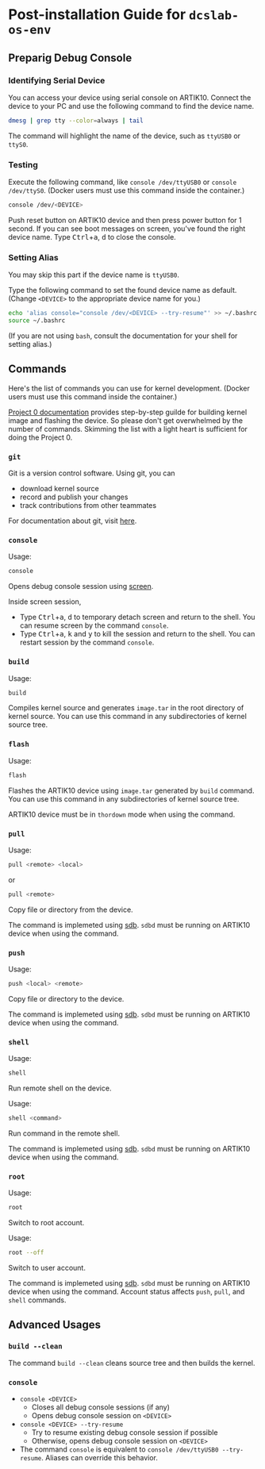 # Post-installation Guide for `dcslab-os-env`

## Preparig Debug Console

### Identifying Serial Device

You can access your device using serial console on ARTIK10. Connect the device to your PC and use the following command to find the device name.

```bash
dmesg | grep tty --color=always | tail
```

The command will highlight the name of the device, such as `ttyUSB0` or `ttyS0`.

### Testing

Execute the following command, like `console /dev/ttyUSB0` or `console /dev/ttyS0`. (Docker users must use this command inside the container.)

```bash
console /dev/<DEVICE>
```

Push reset button on ARTIK10 device and then press power button for 1 second. If you can see boot messages on screen, you've found the right device name. Type <kbd>Ctrl</kbd>+<kbd>a</kbd>, <kbd>d</kbd> to close the console.

### Setting Alias

You may skip this part if the device name is `ttyUSB0`.

Type the following command to set the found device name as default. (Change `<DEVICE>` to the appropriate device name for you.)

```bash
echo 'alias console="console /dev/<DEVICE> --try-resume"' >> ~/.bashrc
source ~/.bashrc
```

(If you are not using `bash`, consult the documentation for your shell for setting alias.)

## Commands

Here's the list of commands you can use for kernel development. (Docker users must use this command inside the container.)

[Project 0 documentation](/doc/Project0.md) provides step-by-step guilde for building kernel image and flashing the device. So please don't get overwhelmed by the number of commands. Skimming the list with a light heart is sufficient for doing the Project 0.

### `git`

Git is a version control software. Using git, you can

* download kernel source
* record and publish your changes
* track contributions from other teammates

For documentation about git, visit [here](https://git-scm.com/doc).

### `console`

Usage:
```bash
console
```

Opens debug console session using [screen](https://www.gnu.org/software/screen/).

Inside screen session,

* Type <kbd>Ctrl</kbd>+<kbd>a</kbd>, <kbd>d</kbd> to temporary detach screen and return to the shell. You can resume screen by the command `console`.
* Type <kbd>Ctrl</kbd>+<kbd>a</kbd>, <kbd>k</kbd> and <kbd>y</kbd> to kill the session and return to the shell. You can restart session by the command `console`.

### `build`

Usage:
```bash
build
```

Compiles kernel source and generates `image.tar` in the root directory of kernel source. You can use this command in any subdirectories of kernel source tree.

### `flash`

Usage:
```bash
flash
```

Flashes the ARTIK10 device using `image.tar` generated by `build` command. You can use this command in any subdirectories of kernel source tree.

ARTIK10 device must be in `thordown` mode when using the command.

### `pull`

Usage:
```bash
pull <remote> <local>
```
or
```bash
pull <remote>
```

Copy file or directory from the device. 

The command is implemeted using [sdb](https://developer.tizen.org/development/tools/common-tools/smart-development-bridge?langswitch=en). `sdbd` must be running on ARTIK10 device when using the command.

### `push`

Usage:
```bash
push <local> <remote>
```

Copy file or directory to the device.

The command is implemeted using [sdb](https://developer.tizen.org/development/tools/common-tools/smart-development-bridge?langswitch=en). `sdbd` must be running on ARTIK10 device when using the command.

### `shell`

Usage:
```bash
shell
```

Run remote shell on the device.

Usage:
```bash
shell <command>
```

Run command in the remote shell.

The command is implemeted using [sdb](https://developer.tizen.org/development/tools/common-tools/smart-development-bridge?langswitch=en). `sdbd` must be running on ARTIK10 device when using the command.

### `root`

Usage:
```bash
root
```

Switch to root account.

Usage:
```bash
root --off
```

Switch to user account.

The command is implemeted using [sdb](https://developer.tizen.org/development/tools/common-tools/smart-development-bridge?langswitch=en). `sdbd` must be running on ARTIK10 device when using the command. Account status affects `push`, `pull`, and `shell` commands.

## Advanced Usages

### `build --clean`

The command `build --clean` cleans source tree and then builds the kernel.

### `console`

* `console <DEVICE>`
    * Closes all debug console sessions (if any)
    * Opens debug console session on `<DEVICE>`
* `console <DEVICE> --try-resume`
    * Try to resume existing debug console session if possible
    * Otherwise, opens debug console session on `<DEVICE>`
* The command `console` is equivalent to `console /dev/ttyUSB0 --try-resume`. Aliases can override this behavior.
